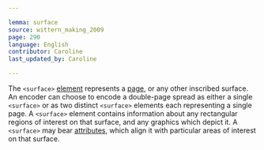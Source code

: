 ```yaml
---

lemma: surface
source: wittern_making_2009
page: 290
language: English
contributor: Caroline
last_updated_by: Caroline

---
```


The `<surface>` [element](element.html) represents a [page](page.html), or any other inscribed surface.
An encoder can choose to encode a double-page spread as either a single `<surface>` or as two distinct `<surface>` elements each representing a single page.
A `<surface>` element contains information about any rectangular regions of interest on that surface, and any graphics which depict it. A `<surface>` may bear [attributes](attribute.html), which align it with particular areas of interest on that surface.
